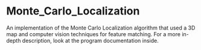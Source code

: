 Monte_Carlo_Localization
========================

An implementation of the Monte Carlo Localization algorithm that used a 3D map and computer vision techniques for feature matching. For a more in-depth description, look at the program documentation inside.
